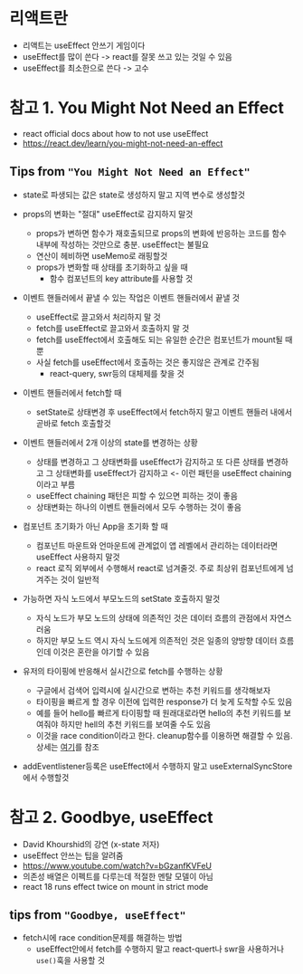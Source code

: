 
# 리액트란

- 리액트는 useEffect 안쓰기 게임이다
- useEffect를 많이 쓴다 -> react를 잘못 쓰고 있는 것일 수 있음
- useEffect를 최소한으로 쓴다 -> 고수


# 참고 1. You Might Not Need an Effect

- react official docs about how to not use useEffect
- https://react.dev/learn/you-might-not-need-an-effect

## Tips from `"You Might Not Need an Effect"`
- state로 파생되는 값은 state로 생성하지 말고 지역 변수로 생성할것
- props의 변화는 "절대" useEffect로 감지하지 말것
    - props가 변하면 함수가 재호출되므로 props의 변화에 반응하는  코드를 함수 내부에 작성하는 것만으로 충분. useEffect는 불필요 
    - 연산이 헤비하면 useMemo로 래핑할것
    - props가 변화할 때 상태를 초기화하고 싶을 때
        - 함수 컴포넌트의 key attribute를 사용할 것 
- 이벤트 핸들러에서 끝낼 수 있는 작업은 이벤트 핸들러에서 끝낼 것
    - useEffect로 끌고와서 처리하지 말 것
    - fetch를 useEffect로 끌고와서 호출하지 말 것
    - fetch를 useEffect에서 호출해도 되는 유일한 순간은 컴포넌트가 mount될 때 뿐
    - 사실 fetch를 useEffect에서 호출하는 것은 좋지않은 관계로 간주됨
        - react-query, swr등의 대체제를 찾을 것
- 이벤트 핸들러에서 fetch할 때
    - setState로 상태변경 후 useEffect에서 fetch하지 말고 이벤트 핸들러 내에서 곧바로 fetch 호출할것
- 이벤트 핸들러에서 2개 이상의 state를 변경하는 상황
    - 상태를 변경하고 그 상태변화를 useEffect가 감지하고 또 다른 상태를 변경하고 그 상태변화를 useEffect가 감지하고 <- 이런 패턴을 useEffect chaining이라고 부름
    - useEffect chaining 패턴은 피할 수 있으면 피하는 것이 좋음
    - 상태변화는 하나의 이벤트 핸들러에서 모두 수행하는 것이 좋음
- 컴포넌트 초기화가 아닌 App을 초기화 할 때
    - 컴포넌트 마운트와 언마운트에 관계없이 앱 레벨에서 관리하는 데이터라면 useEffect 사용하지 말것
    - react 로직 외부에서 수행해서 react로 넘겨줄것. 주로 최상위 컴포넌트에게 넘겨주는 것이 일반적
- 가능하면 자식 노드에서 부모노드의 setState 호출하지 말것
    - 자식 노드가 부모 노드의 상태에 의존적인 것은 데이터 흐름의 관점에서 자연스러움
    - 하지만 부모 노드 역시 자식 노드에게 의존적인 것은 일종의 양방향 데이터 흐름인데 이것은 혼란을 야기할 수 있음
- 유저의 타이핑에 반응해서 실시간으로 fetch를 수행하는 상황
    - 구글에서 검색어 입력시에 실시간으로 변하는 추천 키워드를 생각해보자
    - 타이핑을 빠르게 할 경우 이전에 입력한 response가 더 늦게 도착할 수도 있음
    - 예를 들어 hello를 빠르게 타이핑할 때 원래대로라면 hello의 추천 키워드를 보여줘야 하지만 hell의 추천 키워드를 보여줄 수도 있음
    - 이것을 race condition이라고 한다. cleanup함수를 이용하면 해결할 수 있음. 상세는 [여기](https://react.dev/learn/you-might-not-need-an-effect#fetching-data)를 참조 

- addEventlistener등록은 useEffect에서 수행하지 말고 useExternalSyncStore에서 수행할것

# 참고 2. Goodbye, useEffect

- David Khourshid의 강연 (x-state 저자)
- useEffect 안쓰는 팁을 알려줌
- https://www.youtube.com/watch?v=bGzanfKVFeU
- 의존성 배열은 이펙트를 다루는데 적절한 멘탈 모델이 아님
- react 18 runs effect twice on mount in strict mode

## tips from `"Goodbye, useEffect"`

- fetch시에 race condition문제를 해결하는 방법
    - useEffect안에서 fetch를 수행하지 말고 react-quert나 swr을 사용하거나 `use()`훅을 사용할 것